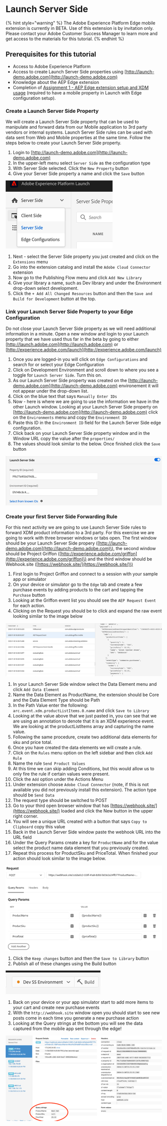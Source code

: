 # Launch Server Side

{% hint style="warning" %}
The Adobe Experience Platform Edge mobile extension is currently in BETA. Use of this extension is by invitation only. Please contact your Adobe Customer Success Manager to learn more and get access to the materials for this tutorial.
{% endhint %}

## Prerequisites for this tutorial

* Access to Adobe Experience Platform
* Access to create Launch Server Side properties using [http://launch-demo.adobe.com](http://launch-demo.adobe.com)
* Knowledge about the AEP Edge extension
* Completion of [Assignment 1 - AEP Edge extension setup and XDM usage](https://aep-sdks.gitbook.io/docs/beta/experience-platform-extension/tutorials/tutorial-1-edge-extension-setup) \(required to have a mobile property in Launch with Edge configuration setup\).

### Create a Launch Server Side Property

We will create a Launch Server Side property that can be used to manipulate and forward data from our Mobile application to 3rd party vendors or internal systems. Launch Server Side rules can be used with data sent from Web and Mobile properties at the same time. Follow the steps below to create your Launch Server Side property.

1. Login to [http://launch-demo.adobe.com](http://launch-demo.adobe.com)
2. In the upper-left menu select `Server Side` as the configuration type
3. With Server Side selected. Click the `New Property` button
4. Give your Server Side property a name and click the `Save` button

![Server Side Configuration](../../../.gitbook/assets/image%20%286%29.png)

1. Next - select the Server Side property you just created and click on the `Extensions` menu
2. Go into the extension catalog and install the `Adobe Cloud Connector` extension
3. Now go to the Publishing Flow menu and click `Add New Library`
4. Give your library a name, such as Dev library and under the Environment drop-down select development. 
5. Click the `+ Add All Changed Resources` button and then the `Save and Build for Development` button at the top. 

### Link your Launch Server Side Property to your Edge Configuration

Do not close your Launch Server Side property as we will need additional information in a minute. Open a new window and login to your Launch property that we have used thus far in the beta by going to either [http://launch.adobe.com](http://launch.adobe.com) or [http://experience.adobe.com/launch](http://experience.adobe.com/launch)

1. Once you are logged-in you will click on `Edge Configurations` and search for or select your Edge Configuration
2. Click on Development Environment and scroll down to where you see a toggle for `Launch Server Side`. Turn this on.
3. As our Launch Server Side property was created on the [http://launch-demo.adobe.com](http://launch-demo.adobe.com) environement it will not appear under the drop-down list. 
4. Click on the blue text that says `Manually Enter IDs`
5. Now - here is where we are going to use the information we have in the other Launch window. Looking at your Launch Server Side property on [http://launch-demo.adobe.com](http://launch-demo.adobe.com) click on the `Environments` menu and copy the `Environment ID`
6. Paste this ID in the `Environment ID` field for the Launch Server Side edge configuration.
7. Click back on your Launch Server Side property window and in the Window URL copy the value after the `properties/`
8. The values should look similar to the below. Once finished click the `Save` button

![Manually adding environment ID and property ID to your Edge Configuration](../../../.gitbook/assets/image%20%284%29.png)

### Create your first Server Side Forwarding Rule

For this next activity we are going to use Launch Server Side rules to forward XDM product information to a 3rd party. For this exercise we are going to work with three browser windows or tabs open. The first window should be your Launch Server Side propery \([http://launch-demo.adobe.com](http://launch-demo.adobe.com)\), the second window should be Project Griffon \([http://experience.adobe.com/griffon](http://experience.adobe.com/griffon)\) and the third window should be Webhook.site \([https://webhook.site/](https://webhook.site/)\)

1. First login to Project Griffon and connect to a session with your sample app or simulator
2. On your device or simulator go to the `Edge` tab and create a few purchase events by adding products to the cart and tapping the `Purchase` button
3. Looking at the Griffon event list you should see the `AEP Request Event` for each action. 
4. Clicking on the Request you should be to click and expand the raw event looking similar to the image below

![AEP Request Raw Event](../../../.gitbook/assets/image%20%289%29%20%282%29%20%281%29.png)

1. In your Launch Server Side window select the Data Element menu and click `Add Data Element`
2. Name the Data Element as ProductName, the extension should be Core and the Data Element Type should be Path
3. In the Path Value enter the following: `arc.event.xdm.productListItems.0.name` and click `Save to Library`
4. Looking at the value above that we just pasted in, you can see that we are using an annotation to denote that it is an XDM experience event. We are looking at the productListItems array and capturing the name value. 
5. Following the same procedure, create two additional data elements for sku and price total. 
6. Once you have created the data elements we will create a rule.
7. Click on the `Rules` menu option on the left sidebar and then click `Add Rule`
8. Name the rule `Send Product Values`
9. At this time we can skip adding Conditions, but this would allow us to only fire the rule if certain values were present. 
10. Click the `Add` option under the Actions Menu
11. Under extension choose `Adobe Cloud Connector` \(note, if this is not available you did not previously install this extension\). The action type should be `Send Data`
12. The request type should be switched to POST
13. Go to your third open browser window that has [https://webhook.site/](https://webhook.site/) loaded and click the New button in the upper right corner. 
14. You will see a unique URL created with a button that says `Copy to Clipboard` copy this value
15. Back in the Launch Server Side window paste the webhook URL into the URL field
16. Under the Query Params create a key for `ProductName` and for the value select the product name data element that you previously created. 
17. Repeat this process for ProductSku and PriceTotal. When finished your action should look similar to the image below. 

![Server Side Forwarding Rule](../../../.gitbook/assets/image%20%287%29.png)

1. Click the `Keep changes` button and then the `Save to Library` button 
2. Publish all of these changes using the Build button 

![Publish all recent changes](../../../.gitbook/assets/image%20%288%29.png)

1. Back on your device or your app simulator start to add more items to your cart and create new purchase events
2. With the `http://webhook.site` window open you should start to see new posts come in each time you generate a new purchase action
3. Looking at the Query strings at the bottom you will see the data captured from the mobile app sent through the edge!

![Mobile Sample App data sent from the edge](../../../.gitbook/assets/mobileedgedata.png)

